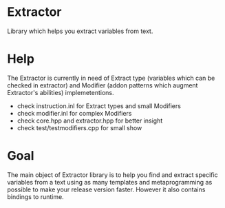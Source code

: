 # Extractor
Library which helps you extract variables from text.

# Help
The Extractor is currently in need of Extract type (variables which can be checked in extractor) and Modifier (addon patterns which augment Extractor's abilities) implemetentions.

* check instruction.inl for Extract types and small Modifiers
* check modifier.inl for complex Modifiers
* check core.hpp and extractor.hpp for better insight
* check test/testmodifiers.cpp for small show

# Goal
The main object of Extractor library is to help you find and extract specific variables from a text using as many templates and metaprogramming as possible to make your release version faster. However it also contains bindings to runtime.

